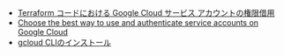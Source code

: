 

- [Terraform コードにおける Google Cloud サービス アカウントの権限借用](https://cloud.google.com/blog/ja/topics/developers-practitioners/using-google-cloud-service-account-impersonation-your-terraform-code)
- [Choose the best way to use and authenticate service accounts on Google Cloud](https://cloud.google.com/blog/products/identity-security/how-to-authenticate-service-accounts-to-help-keep-applications-secure)
- [gcloud CLIのインストール](https://cloud.google.com/sdk/docs/install?hl=ja)

